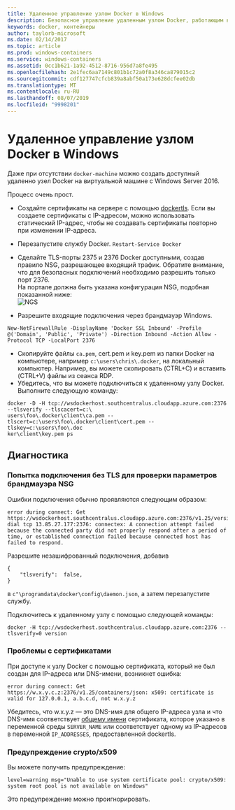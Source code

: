 ```yaml
---
title: Удаленное управление узлом Docker в Windows
description: Безопасное управление удаленным узлом Docker, работающим в Windows Server.
keywords: docker, контейнеры
author: taylorb-microsoft
ms.date: 02/14/2017
ms.topic: article
ms.prod: windows-containers
ms.service: windows-containers
ms.assetid: 0cc1b621-1a92-4512-8716-956d7a8fe495
ms.openlocfilehash: 2e1fec6aa7149c801b1c72a0f8a346ca879015c2
ms.sourcegitcommit: cdf127747cfcb839a8abf50a173e628dcfee02db
ms.translationtype: MT
ms.contentlocale: ru-RU
ms.lasthandoff: 08/07/2019
ms.locfileid: "9998201"
---
```

# <a name="remote-management-of-a-windows-docker-host"></a>Удаленное управление узлом Docker в Windows

Даже при отсутствии `docker-machine` можно создать доступный удаленно узел Docker на виртуальной машине с Windows Server 2016.

Процесс очень прост.

* Создайте сертификаты на сервере с помощью [dockertls](https://hub.docker.com/r/stefanscherer/dockertls-windows/). Если вы создаете сертификаты с IP-адресом, можно использовать статический IP-адрес, чтобы не создавать сертификаты повторно при изменении IP-адреса.

* Перезапустите службу Docker. `Restart-Service Docker`
* Сделайте TLS-порты 2375 и 2376 Docker доступными, создав правило NSG, разрешающее входящий трафик. Обратите внимание, что для безопасных подключений необходимо разрешить только порт 2376.  
  На портале должна быть указана конфигурация NSG, подобная показанной ниже:  
  ![NGS](media/nsg.png)  
  
* Разрешите входящие подключения через брандмауэр Windows. 
```
New-NetFirewallRule -DisplayName 'Docker SSL Inbound' -Profile @('Domain', 'Public', 'Private') -Direction Inbound -Action Allow -Protocol TCP -LocalPort 2376
```
* Скопируйте файлы `ca.pem`, cert.pem и key.pem из папки Docker на компьютере, например `c:\users\chris\.docker`, на локальный компьютер. Например, вы можете скопировать (CTRL+C) и вставить (CTRL+V) файлы из сеанса RDP. 
* Убедитесь, что вы можете подключиться к удаленному узлу Docker. Выполните следующую команду:
```
docker -D -H tcp://wsdockerhost.southcentralus.cloudapp.azure.com:2376 --tlsverify --tlscacert=c:\
users\foo\.docker\client\ca.pem --tlscert=c:\users\foo\.docker\client\cert.pem --tlskey=c:\users\foo\.doc
ker\client\key.pem ps
```


## <a name="troubleshooting"></a>Диагностика
### <a name="try-connecting-without-tls-to-determine-your-nsg-firewall-settings-are-correct"></a>Попытка подключения без TLS для проверки параметров брандмауэра NSG
Ошибки подключения обычно проявляются следующим образом:
```
error during connect: Get https://wsdockerhost.southcentralus.cloudapp.azure.com:2376/v1.25/version: dial tcp 13.85.27.177:2376: connectex: A connection attempt failed because the connected party did not properly respond after a period of time, or established connection failed because connected host has failed to respond.
```

Разрешите незашифрованный подключения, добавив 
```
{
    "tlsverify":  false,
}
```
в `c"\programdata\docker\config\daemon.json`, а затем перезапустите службу.

Подключитесь к удаленному узлу с помощью следующей команды:
```
docker -H tcp://wsdockerhost.southcentralus.cloudapp.azure.com:2376 --tlsverify=0 version
```

### <a name="cert-problems"></a>Проблемы с сертификатами
При доступе к узлу Docker с помощью сертификата, который не был создан для IP-адреса или DNS-имени, возникнет ошибка:
```
error during connect: Get https://w.x.y.c.z:2376/v1.25/containers/json: x509: certificate is valid for 127.0.0.1, a.b.c.d, not w.x.y.z
```
Убедитесь, что w.x.y.z — это DNS-имя для общего IP-адреса узла и что DNS-имя соответствует [общему имени](https://www.ssl.com/faqs/common-name/) сертификата, которое указано в переменной среды `SERVER_NAME` или соответствует одному из IP-адресов в переменной `IP_ADDRESSES`, предоставленной dockertls.

### <a name="cryptox509-warning"></a>Предупреждение crypto/x509
Вы можете получить предупреждение: 
```
level=warning msg="Unable to use system certificate pool: crypto/x509: system root pool is not available on Windows"
```
Это предупреждение можно проигнорировать.
